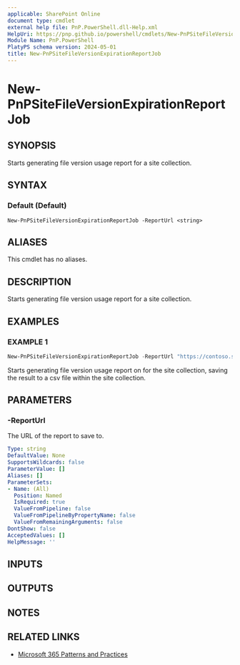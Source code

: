 ```yaml
---
applicable: SharePoint Online
document type: cmdlet
external help file: PnP.PowerShell.dll-Help.xml
HelpUri: https://pnp.github.io/powershell/cmdlets/New-PnPSiteFileVersionExpirationReportJob.html
Module Name: PnP.PowerShell
PlatyPS schema version: 2024-05-01
title: New-PnPSiteFileVersionExpirationReportJob
---
```


# New-PnPSiteFileVersionExpirationReportJob

## SYNOPSIS

Starts generating file version usage report for a site collection.

## SYNTAX

### Default (Default)

```
New-PnPSiteFileVersionExpirationReportJob -ReportUrl <string>
```

## ALIASES

This cmdlet has no aliases.

## DESCRIPTION

Starts generating file version usage report for a site collection.

## EXAMPLES

### EXAMPLE 1

```powershell
New-PnPSiteFileVersionExpirationReportJob -ReportUrl "https://contoso.sharepoint.com/sites/reports/MyReports/VersionReport.csv"
```

Starts generating file version usage report on for the site collection, saving the result to a csv file within the site collection.

## PARAMETERS

### -ReportUrl

The URL of the report to save to.

```yaml
Type: string
DefaultValue: None
SupportsWildcards: false
ParameterValue: []
Aliases: []
ParameterSets:
- Name: (All)
  Position: Named
  IsRequired: true
  ValueFromPipeline: false
  ValueFromPipelineByPropertyName: false
  ValueFromRemainingArguments: false
DontShow: false
AcceptedValues: []
HelpMessage: ''
```

## INPUTS

## OUTPUTS

## NOTES

## RELATED LINKS

- [Microsoft 365 Patterns and Practices](https://aka.ms/m365pnp)
